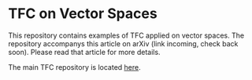 # TFC on Vector Spaces
This repository contains examples of TFC applied on vector spaces. The repository accompanys this article on arXiv (link incoming, check back soon). Please read that article for more details. 

The main TFC repository is located [here](https://github.com/leakec/tfc).
